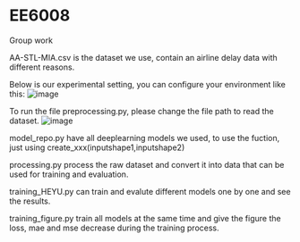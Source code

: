 # EE6008
Group work

AA-STL-MIA.csv is the dataset we use, contain an airline delay data with different reasons.


Below is our experimental setting, you can configure your environment like this:
![image](https://github.com/HyxGit666/EE6008/assets/167158033/748e1f5c-32ba-4777-8fc4-d2090b01bf3f)



To run the file preprocessing.py, please change the file path to read the dataset.
![image](https://github.com/HyxGit666/EE6008/assets/167158033/9a931196-509c-4234-bb49-ec0931d191f4)

model_repo.py have all deeplearning models we used, to use the fuction, just using create_xxx(inputshape1,inputshape2)

processing.py process the raw dataset and convert it into data that can be used for training and evaluation.

training_HEYU.py can train and evalute different models one by one and see the results.

training_figure.py train all models at the same time and give the figure the loss, mae and mse decrease during the training process.
